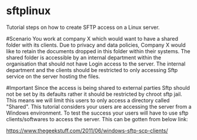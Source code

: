# sftplinux
Tutorial steps on how to create SFTP access on a Linux server.

#Scenario 
You work at company X which would want to have a shared folder with its clients. Due to privacy and data policies, Company X  would like to retain the documents dropped in this folder within their systems. The shared folder is accessible by an internal department within the organisation that should not have Login  access to the server. The internal  department and the clients should be restricted to only accessing Sftp service on the server hosting the files.

#Important 
Since the access is being shared to external parties Sftp should not be set by its defaults rather it should be restricted by chroot sftp jail. This means we will limit this users to only access a directory called "Shared".
This tutorial considers your users are accessing the server from a Windows environment.  To test the success your users will have to use sftp clients/softwares to access the server. This can be gotten from below link: 

  https://www.thegeekstuff.com/2011/06/windows-sftp-scp-clients/
  
